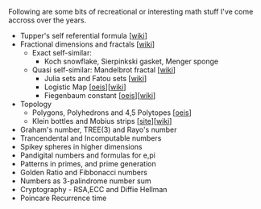 Following are some bits of recreational or interesting math stuff I've come accross over the years. 

 * Tupper's self referential formula [[wiki](https://en.wikipedia.org/wiki/Tupper%27s_self-referential_formula)]
 * Fractional dimensions and fractals [[wiki](https://en.wikipedia.org/wiki/Fractal)]
    * Exact self-similar:
      * Koch snowflake, Sierpinkski gasket, Menger sponge  
    * Quasi self-similar: Mandelbrot fractal [[wiki](https://en.wikipedia.org/wiki/Mandelbrot_set)]
      * Julia sets and Fatou sets [[wiki](https://en.wikipedia.org/wiki/Julia_set)]
      * Logistic Map [[oeis](https://oeis.org/A098587)][[wiki](https://en.wikipedia.org/wiki/Logistic_map)]
      * Fiegenbaum constant [[oeis](https://oeis.org/A006890)][[wiki](https://en.wikipedia.org/wiki/Feigenbaum_constants)]
 * Topology 
    * Polygons, Polyhedrons and 4,5 Polytopes [[oeis](https://oeis.org/A060296)]
    * Klein bottles and Mobius strips [[site](https://www.kleinbottle.com/)][[wiki](https://en.wikipedia.org/wiki/Klein_bottle)]
 * Graham's number, TREE(3) and Rayo's number
 * Trancendental and Incomputable numbers
 * Spikey spheres in higher dimensions
 * Pandigital numbers and formulas for e,pi
 * Patterns in primes, and prime generation
 * Golden Ratio and Fibbonacci numbers
 * Numbers as 3-palindrome number sum
 * Cryptography - RSA,ECC and Diffie Hellman
 * Poincare Recurrence time
